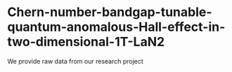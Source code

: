 # Chern-number-bandgap-tunable-quantum-anomalous-Hall-effect-in-two-dimensional-1T-LaN2
We provide raw data from our research project
